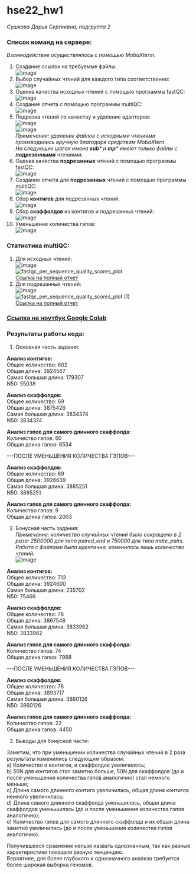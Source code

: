 # hse22_hw1
_Сушкова Дарья Сергеевна, подгруппа 2_   
### Список команд на сервере:   
_Взаимодействие осуществлялось с помощью MobaXterm._   
1. Создание ссылок на требуемые файлы:   
![image](https://user-images.githubusercontent.com/89806836/193797088-f5c0c29d-e4d8-477a-9e46-863e553ba614.png)   
2. Выбор случайных чтений для каждого типа соответственно:   
![image](https://user-images.githubusercontent.com/89806836/193797253-be9c9858-f562-472a-a3a5-2eafee7806cd.png)   
3. Оценка качества исходных чтений с помощью программы fastQC:   
![image](https://user-images.githubusercontent.com/89806836/193797478-9ab6241c-4799-491e-8a5b-b4ecfa64a8af.png)   
4. Создание отчета с помощью программы multiQC:   
![image](https://user-images.githubusercontent.com/89806836/193797657-e8b4e547-664b-452f-971b-fc8551c5fa24.png)   
5. Подрезка чтений по качеству и удаление адаптеров:   
![image](https://user-images.githubusercontent.com/89806836/193797798-ff411793-ae68-47bb-bc1a-bff28885ce3d.png)   
![image](https://user-images.githubusercontent.com/89806836/193797847-42bdb193-777d-41ed-8b25-b4dbdbffcab9.png)   
_Примечание: удаление файлов с исходными чтениями производились вручную благодаря средствам MobaXtern.   
На следующих шагах имена **sub*** и **mp*** имеют только файлы с **подрезанными** чтениями._   
6. Оценка качества **подрезанных** чтений с помощью программы fastQC:   
![image](https://user-images.githubusercontent.com/89806836/193798286-fd03b72e-f942-4425-8a4a-8bff7823d611.png)   
7. Создание отчета для **подрезанных** чтений с помощью программы multiQC:   
![image](https://user-images.githubusercontent.com/89806836/193798444-795648cb-6cdd-4777-bcd3-f417276567ef.png)   
8. Сбор **контигов** для подрезанных чтений:   
![image](https://user-images.githubusercontent.com/89806836/193798588-336c0df1-92d7-41a5-a423-ddf260428bb3.png)   
9. Сбор **скаффолдов** из контигов и подрезанных чтений:   
![image](https://user-images.githubusercontent.com/89806836/193798736-c86b99d0-f5cc-4ff4-be3d-fcade86237ca.png)   
10. Уменьшение количества гэпов:   
![image](https://user-images.githubusercontent.com/89806836/193798863-407999ad-deae-44e5-a66a-b37eb1cd81ee.png)   
### Статистика multiQC:   
1. Для исходных чтений:   
![image](https://user-images.githubusercontent.com/89806836/193799249-5b6229c1-4e06-4dd7-9cf0-29dd4b10daa2.png)   
![fastqc_per_sequence_quality_scores_plot](https://user-images.githubusercontent.com/89806836/193799519-e4a0c514-db94-4942-b0b7-cf40c650bddb.png)   
[Ссылка на полный отчет](https://github.com/DaryaSushkova/hse22_hw1/blob/main/multiQC/multiqc_report.html)   
2. Для подрезанных чтений:   
![image](https://user-images.githubusercontent.com/89806836/193799736-265f441b-06b3-40b1-b8e6-44454b7ad2df.png)   
![fastqc_per_sequence_quality_scores_plot (1)](https://user-images.githubusercontent.com/89806836/193799866-bdb8eac2-137c-4115-99dc-66e0d205f63c.png)   
[Ссылка на полный отчет](https://github.com/DaryaSushkova/hse22_hw1/blob/main/multiQC/multiqc_report_trim.html)   
### [Ссылка на ноутбук Google Colab](https://colab.research.google.com/drive/1n30yJRxBCYKbarCmZ0HE_wolGy2c8fhk)   
### Результаты работы кода:   
1. Основная часть задания:   
   
**Анализ контигов:**   
Общее количество:  602   
Общая длина:  3924567   
Самая большая длина:  179307   
N50:  55038   
   
**Анализ скаффолдов:**   
Общее количество:  69   
Общая длина:  3875426   
Самая большая длина:  3834374   
N50:  3834374   
   
**Анализ гэпов для самого длинного скаффолда:**   
Количество гэпов:  60   
Общая длина гэпов:  6534   
   
---ПОСЛЕ УМЕНЬШЕНИЯ КОЛИЧЕСТВА ГЭПОВ---   
   
**Анализ скаффолдов:**   
Общее количество:  69   
Общая длина:  3926639   
Самая большая длина:  3885251   
N50:  3885251   
   
**Анализ гэпов для самого длинного скаффолда:**   
Количество гэпов:  9   
Общая длина гэпов:  2003   
   
2. Бонусная часть задания:   
_Примечание: количество случайных чтений было сокращено в 2 раза: 2500000 для типа paired_end и 750000 для типа mate_pairs.   
Работа с файлами была идентична, изменилось лишь количество чтений:_   
![image](https://user-images.githubusercontent.com/89806836/194064727-c9e65f97-7f95-4eea-b25f-003c37ecfa29.png)   
    
**Анализ контигов:**   
Общее количество:  713   
Общая длина:  3924600   
Самая большая длина:  235702   
N50:  75466   
   
**Анализ скаффолдов:**   
Общее количество:  78   
Общая длина:  3867546   
Самая большая длина:  3833962   
N50:  3833962   
   
**Анализ гэпов для самого длинного скаффолда:**   
Количество гэпов:  74   
Общая длина гэпов:  7988   
   
---ПОСЛЕ УМЕНЬШЕНИЯ КОЛИЧЕСТВА ГЭПОВ---   
   
**Анализ скаффолдов:**   
Общее количество:  78   
Общая длина:  3893717   
Самая большая длина:  3860126   
N50:  3860126   
   
**Анализ гэпов для самого длинного скаффолда:**   
Количество гэпов:  22   
Общая длина гэпов:  4450   
   
3. Выводы для бонусной части:   
   
Заметим, что при уменьшении количества случайных чтений в 2 раза результаты изменились следующим образом:   
a) Количество и контигов, и скаффолдов увеличилось;   
b) 50N для контигов стал заметно больше, 50N для скаффолдов (до и после уменьшения количества гэпов аналогично) стал немного меньше;   
с) Длина самого длинного контига увеличилась, общая длина контигов немного увеличилась;   
d) Длина самого длинного скаффолда уменьшилась, общая длина скаффолдов уменьшилась (до и после уменьшения количества гэпов аналогично);   
e) Количество гэпов для самого длинного скаффолда и их общая длина заметно увеличились (до и после уменьшения количества гэпов аналогично).   
   
Получившееся сравнение нельзя назвать однозначным, так как разные характеристики показали разную тенценцию.   
Вероятнее, для более глубокого и однозначного анализа требуется более широкая выборка геномов. 
